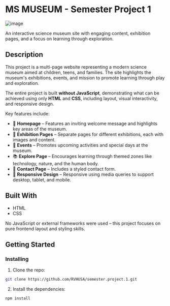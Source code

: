 # MS MUSEUM - Semester Project 1


![image](https://rvhusa.github.io/Portfolio1-CA/images/CSMlogo.png)

An interactive science museum site with engaging content, exhibition pages, and a focus on learning through exploration.

## Description

This project is a multi-page website representing a modern science museum aimed at children, teens, and families. The site highlights the museum's exhibitions, events, and mission to promote learning through play and exploration.

The entire project is built **without JavaScript**, demonstrating what can be achieved using only **HTML** and **CSS**, including layout, visual interactivity, and responsive design.

Key features include:

- 🧠 **Homepage** – Features an inviting welcome message and highlights key areas of the museum.
- 🧪 **Exhibition Pages** – Separate pages for different exhibitions, each with images and content.
- 📅 **Events** – Promotes upcoming activities and special days at the museum.
- 📚 **Explore Page** – Encourages learning through themed zones like technology, nature, and the human body.
- 💬 **Contact Page** – Includes a styled contact form.
- 🎨 **Responsive Design** – Responsive using media queries to support desktop, tablet, and mobile.

## Built With

- HTML
- CSS

No JavaScript or external frameworks were used – this project focuses on pure frontend layout and styling skills.

## Getting Started

### Installing

1. Clone the repo:

```bash
git clone https://github.com/RVHUSA/semester.project.1.git
```

2. Install the dependencies:

```
npm install
```
